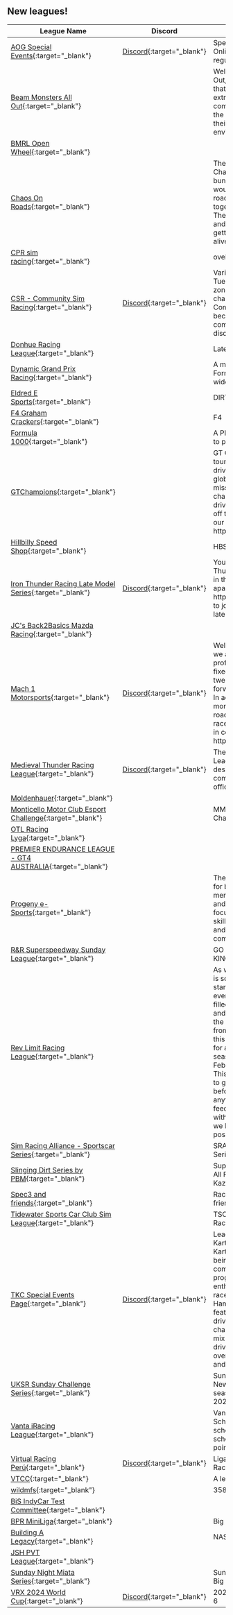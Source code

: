 ## New leagues!

| League Name | Discord | About |
|---------------------------------------------------------------------------------------------------------------------------------------|----------------------------------------------------------|-------------------------------------------------------------------------------------------------------------------------------------------------------------------------------------------------------------------------------------------------------------------------------------------------------------------------------------------------------------------------------------------------------------------------------------------------------------------------------------------------------------------------------------------------------------------------------------------------------------------------------------------------------------|
|[AOG Special Events](https://members.iracing.com/membersite/member/LeagueView.do?league=10577){:target="_blank"} |[Discord](https://discord.gg/XsGRKh4){:target="_blank"} |Special Events hosted by Aussie Online Gaming \(AOG\) outside our regular league seasons |
|[Beam Monsters All Out](https://members.iracing.com/membersite/member/LeagueView.do?league=10556){:target="_blank"} | |Welcome to Beam Monsters All Out, the premier iRacing league that takes virtual racing to the extreme\! In this adrenaline\-fueled competition, drivers from around the globe converge to showcase their skills in a unique and thrilling environment\. |
|[BMRL Open Wheel](https://members.iracing.com/membersite/member/LeagueView.do?league=10584){:target="_blank"} | | |
|[Chaos On Roads](https://members.iracing.com/membersite/member/LeagueView.do?league=10576){:target="_blank"} | |The official and formal League for Chaos On Roads\.  Here we take a bunch of cars that normally wouldn't \(or shouldn't\) be on a road course or on a track together and see what happens\. The results are often surprising and tons of fun is usually had in getting to the checkered flag alive\. |
|[CPR sim racing](https://members.iracing.com/membersite/member/LeagueView.do?league=10551){:target="_blank"} | |ovel dirt and asphalt |
|[CSR \- Community Sim Racing](https://members.iracing.com/membersite/member/LeagueView.do?league=10570){:target="_blank"} |[Discord](https://discord.gg/hJRXcZ4Z){:target="_blank"} |Variety racing league running Tuesday nights in UK/EU time zones\. We run 6 week season changing series each season\.  Come join us on discord and become a member of our community\. discord\.gg/hJRXcZ4Z |
|[Donhue Racing League](https://members.iracing.com/membersite/member/LeagueView.do?league=10587){:target="_blank"} | |Late Model Stock league |
|[Dynamic Grand Prix Racing](https://members.iracing.com/membersite/member/LeagueView.do?league=10565){:target="_blank"} | |A mix of the top tier LMP, GT, and Formula racing but suited for a wider range of license holders\. |
|[Eldred E Sports](https://members.iracing.com/membersite/member/LeagueView.do?league=10552){:target="_blank"} | |DIRT RACING |
|[F4 Graham Crackers](https://members.iracing.com/membersite/member/LeagueView.do?league=10562){:target="_blank"} | |F4 |
|[Formula 1000](https://members.iracing.com/membersite/member/LeagueView.do?league=10548){:target="_blank"} | |A Place for Formula 1000 Drivers to practice and race\. |
|[GTChampions](https://members.iracing.com/membersite/member/LeagueView.do?league=10585){:target="_blank"} | |GT Champions provides tournaments for sim racing drivers, from teams across the globe, of all skill levels\. Our mission is to provide events that challenge even the best of drivers, and allow teams to show off their talent on the track\.   Visit our Discord at http://DiscordIR\.gtchampions\.com |
|[Hillbilly Speed Shop](https://members.iracing.com/membersite/member/LeagueView.do?league=10566){:target="_blank"} | |HBSS super late model league |
|[Iron Thunder Racing Late Model Series](https://members.iracing.com/membersite/member/LeagueView.do?league=10550){:target="_blank"} |[Discord](https://discord.gg/bgBXDXmdc6){:target="_blank"} |Your must be a member ITR\(Iron Thunder Racing\) discord to race in this league\!\! If you want to be apart of our league please use https://discord\.gg/bgBXDXmdc6 to join the discord and sign up for late model stock\. |
|[JC's Back2Basics Mazda Racing](https://members.iracing.com/membersite/member/LeagueView.do?league=10549){:target="_blank"} | | |
|[Mach 1 Motorsports](https://members.iracing.com/membersite/member/LeagueView.do?league=10572){:target="_blank"} |[Discord](https://discord.gg/WcRQbbPD){:target="_blank"} |Welcome to Mach 1 Motorsports, we are currently offering a professionally ran and organize fixed late model league with twelve week seasons\. We look forward to see you racing with us\. In addition we are looking to add more classes in oval as well as road to our league\. To apply to race with us join our discord get in contact with us thanks\. https://discord\.gg/j9NMpYCT |
|[Medieval Thunder Racing League](https://members.iracing.com/membersite/member/LeagueView.do?league=10554){:target="_blank"} |[Discord](https://discord.gg/zbXTmhWhNc){:target="_blank"} |The Medieval Thunder Racing League is an iRacing league designed to simulate the competitive environment of official NASCAR series\. |
|[Moldenhauer](https://members.iracing.com/membersite/member/LeagueView.do?league=10582){:target="_blank"} | | |
|[Monticello Motor Club Esport Challenge](https://members.iracing.com/membersite/member/LeagueView.do?league=10574){:target="_blank"} | |MMC's First Annual Esport Sim Challenge |
|[OTL Racing Lyga](https://members.iracing.com/membersite/member/LeagueView.do?league=10558){:target="_blank"} | | |
|[PREMIER ENDURANCE LEAGUE \- GT4 AUSTRALIA](https://members.iracing.com/membersite/member/LeagueView.do?league=10553){:target="_blank"} | | |
|[Progeny e\-Sports](https://members.iracing.com/membersite/member/LeagueView.do?league=10555){:target="_blank"} | |The MX\-5 Challenge is designed for beginner and novice iRacing members to compete in a friendly and fun environment\.  Our primary focus is on improving driving skills, promoting fair competition, and fostering a sense of community\. |
|[R&R Superspeedway Sunday League](https://members.iracing.com/membersite/member/LeagueView.do?league=10557){:target="_blank"} | |GO FAST STAY CLEAN 3 wide is KING\!\! |
|[Rev Limit Racing League](https://members.iracing.com/membersite/member/LeagueView.do?league=10560){:target="_blank"} | |As we get this ball rolling\.\.\. Here's is some brief info\.   This league is started by 2 guys tired of everchanging leagues\. The ones filled with admin ego complexes and the ones who don't listen to the drivers\. We plan to take inpute from everyone to help develope this into something new and fun for all\.   We plan on a 10 race test season at the beginning of February to iron out any bugs\. This test season is free\. We want to get the nonsense worked out before we make anyone pay for anything\. So feel free to give us feedback as we move forward with this\.   Thanks for joining and we hope to make this as fun as possible\. |
|[Sim Racing Alliance \- Sportscar Series](https://members.iracing.com/membersite/member/LeagueView.do?league=10580){:target="_blank"} | |SRA Presents an IMSA\-inspired Series |
|[Slinging Dirt Series by PBM](https://members.iracing.com/membersite/member/LeagueView.do?league=10567){:target="_blank"} | |Super Late Models open setups  All Races will be streamed live on Kazzzii86d youtube |
|[Spec3 and friends](https://members.iracing.com/membersite/member/LeagueView.do?league=10547){:target="_blank"} | |Racing for Spec3 racers and friends of the series |
|[Tidewater Sports Car Club Sim League](https://members.iracing.com/membersite/member/LeagueView.do?league=10569){:target="_blank"} | |TSCC Members and Friends Racing League |
|[TKC Special Events Page](https://members.iracing.com/membersite/member/LeagueView.do?league=10586){:target="_blank"} |[Discord](https://discord.gg/A664RVtyfU){:target="_blank"} |League created by the Touring Kart Championship\. The Touring Kart Championship is aimed at being an affordable, viable, and competitive stepping stone program for racing drivers and enthusiasts of all ages\. We have races all the way from New Hampshire down to Florida featuring the east coast's best drivers\. This eSports championship is meant to be a mix of our community of racing drivers as well as talent from all over the iRacing, motorsports, and eSports community\. |
|[UKSR Sunday Challenge Series](https://members.iracing.com/membersite/member/LeagueView.do?league=10563){:target="_blank"} | |Sunday Night Challenge Series   New car every Iracing new season\.   Starting Sunday 14th Jan 2024 with FF 1600\. |
|[Vanta iRacing League](https://members.iracing.com/membersite/member/LeagueView.do?league=10573){:target="_blank"} | |Vanta iRacing League for High Schools\. This is a free league for schools to compete against other schools in races to accumulate points\. |
|[Virtual Racing Perú](https://members.iracing.com/membersite/member/LeagueView.do?league=10575){:target="_blank"} |[Discord](https://discord.gg/bEhRCrXv){:target="_blank"} |Liga oficial del equipo Virtual Racing Perú |
|[VTCC](https://members.iracing.com/membersite/member/LeagueView.do?league=10564){:target="_blank"} | |A league\. For racing\. |
|[wildmfs](https://members.iracing.com/membersite/member/LeagueView.do?league=10561){:target="_blank"} | |358s |
|[BiS IndyCar Test Committee](https://members.iracing.com/membersite/member/LeagueView.do?league=10578){:target="_blank"} | | |
|[BPR MiniLiga](https://members.iracing.com/membersite/member/LeagueView.do?league=10568){:target="_blank"} | |Big Point Racing MiniLiga |
|[Building A Legacy](https://members.iracing.com/membersite/member/LeagueView.do?league=10583){:target="_blank"} | |NASCAR Career Mode Series |
|[JSH PVT League](https://members.iracing.com/membersite/member/LeagueView.do?league=10559){:target="_blank"} | | |
|[Sunday Night Miata Series](https://members.iracing.com/membersite/member/LeagueView.do?league=10581){:target="_blank"} | |Sunday Nights at 9 PM  Small Cars Big Members |
|[VRX 2024 World Cup](https://members.iracing.com/membersite/member/LeagueView.do?league=10571){:target="_blank"} |[Discord](https://discord.gg/vrxworld){:target="_blank"} |2024 Word Cup Tournament GEN 6 |

